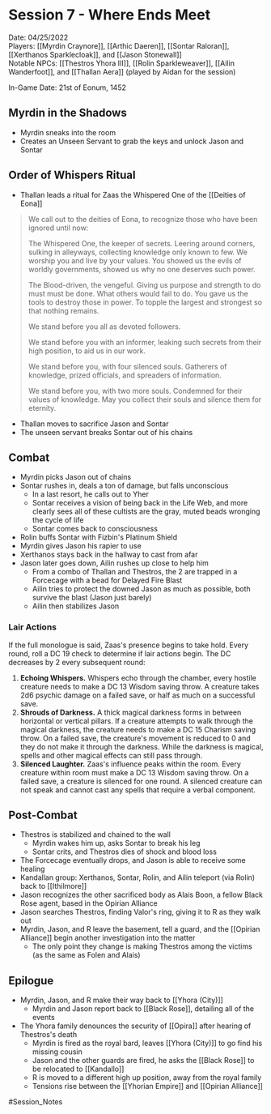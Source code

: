 # Session 7 - Where Ends Meet

Date: 04/25/2022  
Players: [[Myrdin Craynore]], [[Arthic Daeren]], [[Sontar Raloran]], [[Xerthanos Sparklecloak]], and [[Jason Stonewall]]  
Notable NPCs: [[Thestros Yhora III]], [[Rolin Sparkleweaver]], [[Ailin Wanderfoot]], and [[Thallan Aera]] (played by Aidan for the session)

In-Game Date: 21st of Eonum, 1452

## Myrdin in the Shadows
- Myrdin sneaks into the room
- Creates an Unseen Servant to grab the keys and unlock Jason and Sontar

## Order of Whispers Ritual
- Thallan leads a ritual for Zaas the Whispered One of the [[Deities of Eona]] 

> 
> We call out to the deities of Eona, to recognize those who have been ignored until now:
> 
> The Whispered One, the keeper of secrets. Leering around corners, sulking in alleyways, collecting knowledge only known to few. We worship you and live by your values. You showed us the evils of worldly governments, showed us why no one deserves such power. 
> 
> The Blood-driven, the vengeful. Giving us purpose and strength to do must must be done. What others would fail to do. You gave us the tools to destroy those in power. To topple the largest and strongest so that nothing remains. 
> 
> We stand before you all as devoted followers. 
> 
> We stand before you with an informer, leaking such secrets from their high position, to aid us in our work. 
> 
> We stand before you, with four silenced souls. Gatherers of knowledge, prized officials, and spreaders of information. 
> 
> We stand before you, with two more souls. Condemned for their values of knowledge. May you collect their souls and silence them for eternity. 
> 

- Thallan moves to sacrifice Jason and Sontar
- The unseen servant breaks Sontar out of his chains

## Combat
- Myrdin picks Jason out of chains
- Sontar rushes in, deals a ton of damage, but falls unconscious
	- In a last resort, he calls out to Yher
	- Sontar receives a vision of being back in the Life Web, and more clearly sees all of these cultists are the gray, muted beads wronging the cycle of life
	- Sontar comes back to consciousness
- Rolin buffs Sontar with Fizbin's Platinum Shield
- Myrdin gives Jason his rapier to use
- Xerthanos stays back in the hallway to cast from afar
- Jason later goes down, Ailin rushes up close to help him
	- From a combo of Thallan and Thestros, the 2 are trapped in a Forcecage with a bead for Delayed Fire Blast 
	- Ailin tries to protect the downed Jason as much as possible, both survive the blast (Jason just barely)
	- Ailin then stabilizes Jason

### Lair Actions
If the full monologue is said, Zaas's presence begins to take hold. Every round, roll a DC 19 check to determine if lair actions begin. The DC decreases by 2 every subsequent round:  
1) **Echoing Whispers.** Whispers echo through the chamber, every hostile creature needs to make a DC 13 Wisdom saving throw. A creature takes 2d6 psychic damage on a failed save, or half as much on a successful save. 
2) **Shrouds of Darkness.** A thick magical darkness forms in between horizontal or vertical pillars. If a creature attempts to walk through the magical darkness, the creature needs to make a DC 15 Charism saving throw. On a failed save, the creature's movement is reduced to 0 and they do not make it through the darkness. While the darkness is magical, spells and other magical effects can still pass through. 
3) **Silenced Laughter.** Zaas's influence peaks within the room. Every creature within room must make a DC 13 Wisdom saving throw. On a failed save, a creature is silenced for one round. A silenced creature can not speak and cannot cast any spells that require a verbal component. 

## Post-Combat
- Thestros is stabilized and chained to the wall
	- Myrdin wakes him up, asks Sontar to break his leg
	- Sontar crits, and Thestros dies of shock and blood loss
- The Forcecage eventually drops, and Jason is able to receive some healing
- Kandallan group: Xerthanos, Sontar, Rolin, and Ailin teleport (via Rolin) back to [[Ithilmore]]
- Jason recognizes the other sacrificed body as Alais Boon, a fellow Black Rose agent, based in the Opirian Alliance
- Jason searches Thestros, finding Valor's ring, giving it to R as they walk out
- Myrdin, Jason, and R leave the basement, tell a guard, and the [[Opirian Alliance]] begin another investigation into the matter
	- The only point they change is making Thestros among the victims (as the same as Folen and Alais)

## Epilogue
- Myrdin, Jason, and R make their way back to [[Yhora (City)]]
	- Myrdin and Jason report back to [[Black Rose]], detailing all of the events
- The Yhora family denounces the security of [[Opira]] after hearing of Thestros's death
	- Myrdin is fired as the royal bard, leaves [[Yhora (City)]] to go find his missing cousin
	- Jason and the other guards are fired, he asks the [[Black Rose]] to be relocated to [[Kandallo]]
	- R is moved to a different high up position, away from the royal family
	- Tensions rise between the [[Yhorian Empire]] and [[Opirian Alliance]]

#Session_Notes